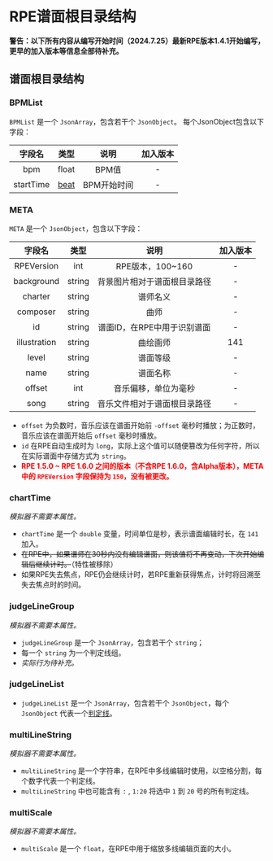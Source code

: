 ﻿# RPE谱面根目录结构

**警告：以下所有内容从编写开始时间（2024.7.25）最新RPE版本1.4.1开始编写，更早的加入版本等信息全部待补充。**

## 谱面根目录结构

### BPMList
`BPMList` 是一个 `JsonArray`，包含若干个 `JsonObject`。
每个JsonObject包含以下字段：

|    字段名     |        类型         |   说明    | 加入版本 |
|:----------:|:-----------------:|:-------:|:----:|
|    bpm     |       float       |  BPM值   |  -   |
| startTime  | [beat](./beat.md) | BPM开始时间 |  -   |

### META
`META` 是一个 `JsonObject`，包含以下字段：

|     字段名      |   类型   |        说明        | 加入版本 |
|:------------:|:------:|:----------------:|:----:|
|  RPEVersion  |  int   |  RPE版本，100~160   |  -   |
|  background  | string |  背景图片相对于谱面根目录路径  |  -   |
|   charter    | string |       谱师名义       |  -   |
|   composer   | string |        曲师        |  -   |
|      id      | string | 谱面ID，在RPE中用于识别谱面 |  -   |
| illustration | string |       曲绘画师       | 141  |
|    level     | string |       谱面等级       |  -   |
|     name     | string |       谱面名称       |  -   |
|    offset    |  int   |    音乐偏移，单位为毫秒    |  -   |
|     song     | string |  音乐文件相对于谱面根目录路径  |  -   |

- `offset` 为负数时，音乐应该在谱面开始前 `-offset` 毫秒时播放；为正数时，音乐应该在谱面开始后 `offset` 毫秒时播放。
- `id` 在RPE自动生成时为 `long`，实际上这个值可以随便篡改为任何字符，所以在实际谱面中存储方式为 `string`。
-  <span style="color:red;">**RPE 1.5.0 ~ RPE 1.6.0 之间的版本（不含RPE 1.6.0，含Alpha版本），META中的 `RPEVersion` 字段保持为 `150`，没有被更改。**</span>
### chartTime
_模拟器不需要本属性。_
- `chartTime` 是一个 `double` 变量，时间单位是秒，表示谱面编辑时长，在 `141` 加入。  
- ~~在RPE中，如果谱师在30秒内没有编辑谱面，则该值将不再变动，下次开始编辑后继续计时。~~（特性被移除）
- 如果RPE失去焦点，RPE仍会继续计时，若RPE重新获得焦点，计时将回溯至失去焦点时的时间。

### judgeLineGroup
_模拟器不需要本属性。_  

- `judgeLineGroup` 是一个 `JsonArray`，包含若干个 `string`；  
- 每一个 `string` 为一个判定线组。  
- *实际行为待补充。*

### judgeLineList
- `judgeLineList` 是一个 `JsonArray`，包含若干个 `JsonObject`，每个 `JsonObject` 代表一个[判定线](./judgeLine.md)。

### multiLineString
_模拟器不需要本属性。_  

- `multiLineString` 是一个字符串，在RPE中多线编辑时使用，以空格分割，每个数字代表一个判定线。  
- `multiLineString` 中也可能含有 `:` , `1:20` 将选中 `1` 到 `20` 号的所有判定线。

### multiScale
_模拟器不需要本属性。_

- `multiScale` 是一个 `float`，在RPE中用于缩放多线编辑页面的大小。

